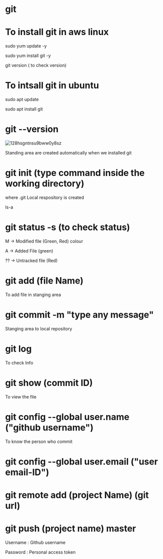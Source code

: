 # git

# To install git in aws linux

sudo yum update -y

sudo yum install git -y

git version ( to check version)



# To intsall git in ubuntu

sudo apt update

sudo apt install git

# git --version


![128hsgntnsu9bww0y8sz](https://user-images.githubusercontent.com/108890603/204459895-847198e2-44f9-490e-9f8d-69fed4b39835.jpeg)


Standing area are created automatically when we installed git


# git init (type command inside the working directory) 

where .git Local respository is created

ls-a

# git status -s (to check status)

M  ->  Modified file  (Green, Red) colour

A  ->  Added File     (green)

?? ->  Untracked file (Red)

# git add (file Name)
  
 To add file in stanging area
 
 # git commit -m "type any message"
 
 Stanging area to local repository
 
 # git log 
 
 To check Info
 
 # git show (commit ID) 
 
 To view the file
 
 # git config --global user.name ("github username")
 
 To know the person who commit

# git config --global user.email ("user email-ID")

# git remote add (project Name) (git url)

# git push (project name) master

Username : Github username

Password : Personal access token

